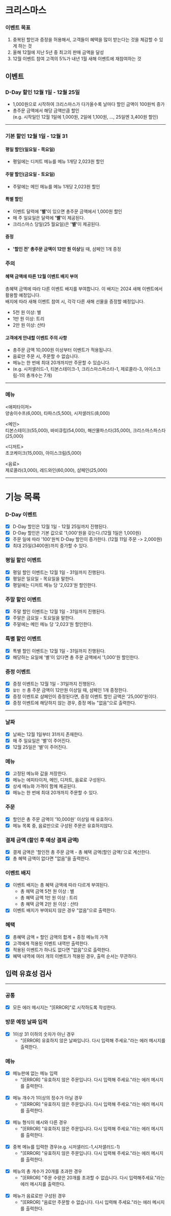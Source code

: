 # 크리스마스

### 이벤트 목표
1. 중복된 할인과 증정을 허용해서, 고객들이 혜택을 많이 받는다는 것을 체감할 수 있게 하는 것
2. 올해 12월에 지난 5년 중 최고의 판매 금액을 달성
3. 12월 이벤트 참여 고객의 5%가 내년 1월 새해 이벤트에 재참여하는 것

## 이벤트
### D-Day 할인 12월 1일 - 12월 25일
- 1,000원으로 시작하여 크리스마스가 다가올수록 날마다 할인 금액이 100원씩 증가
- 총주문 금액에서 해당 금액만큼 할인<br>
  (e.g. 시작일인 12월 1일에 1,000원, 2일에 1,100원, ..., 25일엔 3,400원 할인)
---
### 기본 할인 12월 1일 - 12월 31
#### 평일 할인(일요일 - 목요일)
-  평일에는 디저트 메뉴를 메뉴 1개당 2,023원 할인
#### 주말 할인(금요일 - 토요일)
- 주말에는 메인 메뉴를 메뉴 1개당 2,023원 할인
#### 특별 할인
- 이벤트 달력에 <b>'별'</b>이 있으면 총주문 금액에서 1,000원 할인
- 매 주 일요일은 달력에 <b>'별'</b>이 제공된다.
- 크리스마스 당일(25 월요일)은 <b>'별'</b>이 제공된다.
#### 증정
- <b>'할인 전' 총주문 금액이 12만 원 이상</b>일 때, 샴페인 1개 증정

### 주의
#### 혜택 금액에 따른 12월 이벤트 배지 부여
총혜택 금액에 따라 다른 이벤트 배지를 부여합니다. 이 배지는 2024 새해 이벤트에서 활용할 예정입니다. 
<br>
배지에 따라 새해 이벤트 참여 시, 각각 다른 새해 선물을 증정할 예정입니다.
- 5천 원 이상: 별
- 1만 원 이상: 트리
- 2만 원 이상: 산타

#### 고객에게 안내할 이벤트 주의 사항
- 총주문 금액 10,000원 이상부터 이벤트가 적용됩니다.
- 음료만 주문 시, 주문할 수 없습니다.
- 메뉴는 한 번에 최대 20개까지만 주문할 수 있습니다.
- (e.g. 시저샐러드-1, 티본스테이크-1, 크리스마스파스타-1, 제로콜라-3, 아이스크림-1의 총개수는 7개)
---
### 메뉴
<애피타이저> <br>
양송이수프(6,000), 타파스(5,500), 시저샐러드(8,000)

<메인> <br>
티본스테이크(55,000), 바비큐립(54,000), 해산물파스타(35,000), 크리스마스파스타(25,000)

<디저트> <br>
초코케이크(15,000), 아이스크림(5,000)

<음료> <br>
제로콜라(3,000), 레드와인(60,000), 샴페인(25,000)

---

# 기능 목록

### D-Day 이벤트
- [x] D-Day 할인은 12월 1일 - 12월 25일까지 진행된다.
- [x] D-Day 할인은 기본 값으로 '1,000'원을 갖는다.(12월 1일은 1,000원)
- [x] 주문 일에 따라 '100'원씩 D-Day 할인이 증가한다. (12월 11일 주문 -> 2,000원)
- [x] 최대 25일(3400원)까지 증가할 수 있다.

### 평일 할인 이벤트
- [x] 평일 할인 이벤트는 12월 1일 - 31일까지 진행된다.
- [x] 평일은 일요일 - 목요일을 말한다.
- [x] 평일에는 디저트 메뉴 당 '2,023'원 할인한다.

### 주말 할인 이벤트
- [x] 주말 할인 이벤트는 12월 1일 - 31일까지 진행된다.
- [x] 주말은 금요일 - 토요일을 말한다.
- [x] 주말에는 메인 메뉴 당 '2,023'원 할인한다.

### 특별 할인 이벤트
- [x] 특별 할인 이벤트는 12월 1일 - 31일까지 진행된다.
- [x] 해당하는 요일에 '별'이 있다면 총 주문 금액에서 '1,000'원 할인한다.

### 증정 이벤트
- [x] 증정 이벤트는 12월 1일 - 31일까지 진행된다.
- [x] `할인 전` 총 주문 금액이 12만원 이상일 때, 샴페인 1개 증정한다.
- [x] 증정 이벤트로 샴페인이 증정된다면, 증정 이벤트 할인 금액은 '25,000'원이다.
- [x] 증정 이벤트에 해당하지 않는 경우, 증정 메뉴 "없음"으로 출력한다.

--- 
### 날짜
- [x] 날짜는 12월 1일부터 31까지 존재한다.
- [x] 매 주 일요일은 '별'이 주어진다.
- [x] 12월 25일은 '별'이 주어진다.

### 메뉴
- [x] 고정된 메뉴와 값을 저장한다.
- [x] 메뉴는 에피타이저, 메인, 디저트, 음료로 구성된다.
- [x] 상세 메뉴와 가격이 함께 제공된다.
- [x] 메뉴는 한 번에 최대 20개까지 주문할 수 있다.

### 주문
- [x] 할인은 총 주문 금액이 '10,000원' 이상일 때 유효하다.
- [x] 메뉴 목록 중, 음료만으로 구성된 주문은 유효하지않다.

### 결제 금액 (할인 후 예상 결제 금액)
- [x] 결제 금액은 '할인전 총 주문 금액 - 총 혜택 금액(할인 금액)'으로 계산한다.
- [x] 총 혜택 금액이 없다면 "없음"을 출력한다.

### 이벤트 배지
- [x] 이벤트 배지는 총 혜택 금액에 따라 다르게 부여된다.
  - 총 헤택 금액 5천 원 이상 : 별
  - 총 혜택 금액 1만 원 이상 : 트리
  - 총 혜택 금액 2만 원 이상 : 산타
- [x] 이벤트 배지가 부여되지 않은 경우 "없음"으로 출력한다.

### 혜택
- [x] 총혜택 금액 = 할인 금액의 합계 + 증정 메뉴의 가격
- [x] 고객에게 적용된 이벤트 내역만 출력한다.
- [x] 적용된 이벤트가 하나도 없다면 "없음"으로 출력한다.
- [x] 혜택 내역에 여러 개의 이벤트가 적용된 경우, 출력 순서는 무관하다.

## 입력 유효성 검사

---
### 공통
- [x] 모든 에러 메시지는 "[ERROR]"로 시작하도록 작성한다.
### 방문 예정 날짜 입력
- [x] 1이상 31 이하의 숫자가 아닌 경우
  - "[ERROR] 유효하지 않은 날짜입니다. 다시 입력해 주세요."라는 에러 메시지를 출력한다.

### 메뉴
- [x] 메뉴판에 없는 메뉴 입력
  - "[ERROR] "유효하지 않은 주문입니다. 다시 입력해 주세요."라는 에러 메시지를 출력한다.
<br></br>
- [x] 메뉴 개수가 1이상의 정수가 아닐 경우
  - "[ERROR] "유효하지 않은 주문입니다. 다시 입력해 주세요."라는 에러 메시지를 출력한다.
<br></br>
- [x] 메뉴 형식이 예시와 다른 경우
  - "[ERROR] "유효하지 않은 주문입니다. 다시 입력해 주세요."라는 에러 메시지를 출력한다.
<br></br>
- [x] 중복 메뉴를 입력한 경우(e.g. 시저샐러드-1,시저샐러드-1)
  - "[ERROR] "유효하지 않은 주문입니다. 다시 입력해 주세요."라는 에러 메시지를 출력한다.
<br></br>
- [x] 메뉴의 총 개수가 20개를 초과한 경우
  - "[ERROR] "주문 수량은 20개를 초과할 수 없습니다. 다시 입력해주세요."라는 에러 메시지를 출력한다.
<br></br>
- [x] 메뉴가 음료로만 구성된 경우
  - "[ERROR] "음료만 주문할 수 없습니다. 다시 입력해 주세요."라는 에러 메시지를 출력한다.